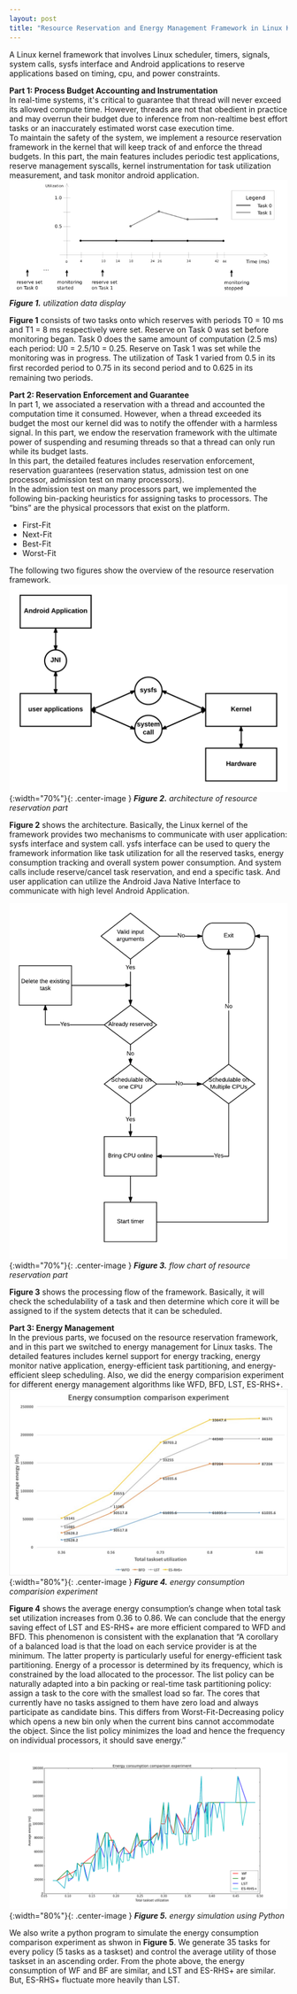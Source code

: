 ```yaml
---
layout: post
title: "Resource Reservation and Energy Management Framework in Linux Kernel" 
---
```


A Linux kernel framework that involves Linux scheduler, timers, signals, system calls, sysfs interface and Android applications
to reserve applications based on timing, cpu, and power constraints.

**Part 1: Process Budget Accounting and Instrumentation**  
In real-time systems, it's critical to guarantee that thread will never exceed its allowed compute time. However, threads
are not that obedient in practice and may overrun their budget due to inference from non-realtime best effort tasks or an 
inaccurately estimated worst case execution time.  
To maintain the safety of the system, we implement a resource reservation framework in the kernel that will keep track 
of and enforce the thread budgets. 
In this part, the main features includes periodic test applications, reserve management syscalls, kernel instrumentation
for task utilization measurement, and task monitor android application.
![](/images/20161221/utilization_data_display.png)
***Figure 1.** utilization data display*  

**Figure 1** consists of two tasks onto which reserves with periods T0 = 10 ms and T1 = 8 ms respectively were set. 
Reserve on Task 0 was set before monitoring began. Task 0 does the same amount of computation (2.5 ms) each period: U0 = 2.5/10 = 0.25. 
Reserve on Task 1 was set while the monitoring was in progress. The utilization of Task 1 varied from 0.5 in its ﬁrst 
recorded period to 0.75 in its second period and to 0.625 in its remaining two periods.

**Part 2: Reservation Enforcement and Guarantee**  
In part 1, we associated a reservation with a thread and accounted the computation time it consumed. However, when a thread
exceeded its budget the most our kernel did was to notify the offender with a harmless signal. In this part, we endow the 
reservation framework with the ultimate power of suspending and resuming threads so that a thread can only run while its budget lasts.  
In this part, the detailed features includes reservation enforcement, reservation guarantees (reservation status, admission test on one
processor, admission test on many processors).  
In the admission test on many processors part, we implemented the following bin-packing heuristics for assigning tasks to processors.
The “bins” are the physical processors that exist on the platform.
- First-Fit
- Next-Fit
- Best-Fit
- Worst-Fit  


The following two figures show the overview of the resource reservation framework.  
![](/images/20161221/rtes_architecture.png){:width="70%"}{: .center-image }
***Figure 2.** architecture of resource reservation part*  

**Figure 2** shows the architecture. Basically, the Linux kernel of the framework provides two mechanisms to communicate with 
user application: sysfs interface and system call. 
ysfs interface can be used to query the framework information like task utilization for all the reserved tasks, energy consumption 
tracking and overall system power consumption. And system calls include reserve/cancel task reservation, and end a specific task.
And user application can utilize the Android Java Native Interface to 
communicate with high level Android Application.

![](/images/20161221/rtes_flow_chart.png){:width="70%"}{: .center-image }
***Figure 3.** flow chart of resource reservation part*   

**Figure 3** shows the processing flow of the framework. Basically, it will check the schedulability of a task and then determine 
which core it will be assigned to if the system detects that it can be scheduled.

**Part 3: Energy Management**  
In the previous parts, we focused on the resource reservation framework, and in this part we switched to energy management for Linux tasks.
The detailed features includes kernel support for energy tracking, energy monitor native application, energy-efficient task partitioning, and
energy-efficient sleep scheduling. 
Also, we did the energy comparision experiment for different energy management algorithms like WFD, BFD, LST, ES-RHS+.
![](/images/20161221/energy_concumption.jpg){:width="80%"}{: .center-image }
***Figure 4.** energy consumption comparision experiment* 

**Figure 4** shows the average energy consumption’s change when total task set utilization increases from 0.36 to 0.86.
We can conclude that the energy saving effect of LST and ES-RHS+ are more efficient compared to WFD and BFD. 
This phenomenon is consistent with the explanation that “A corollary of a balanced load is that the load on each service 
provider is at the minimum. The latter property is particularly useful for energy-efficient task partitioning. 
Energy of a processor is determined by its frequency, which is constrained by the load allocated to the processor. 
The list policy can be naturally adapted into a bin packing or real-time task partitioning policy: assign a task to the 
core with the smallest load so far. The cores that currently have no tasks assigned to them have zero load and always 
participate as candidate bins. This differs from Worst-Fit-Decreasing policy which opens a new bin only when the current 
bins cannot accommodate the object. Since the list policy minimizes the load and hence the frequency on individual processors, 
it should save energy.”

![](/images/20161221/python_simulation.png){:width="80%"}{: .center-image }
***Figure 5.** energy simulation using Python*  

We also write a python program to simulate the energy consumption comparison experiment as shwon in **Figure 5**.
We generate 35 tasks for every policy (5 tasks as a taskset) and control the average utility of those taskset in an ascending order.
From the phote above, the energy consumption of WF and BF are similar, and LST and ES-RHS+ are similar. But, ES-RHS+ fluctuate more heavily than LST.










